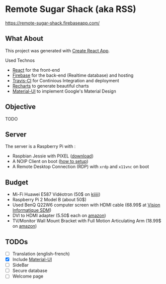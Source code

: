 # Remote Sugar Shack (aka RSS)
https://remote-sugar-shack.firebaseapp.com/

## What About
This project was generated with [Create React App](https://facebook.github.io/react/docs/installation.html#creating-a-new-application).

Used Technos
- [React](https://facebook.github.io/react/) for the front-end
- [Firebase](https://firebase.google.com/) for the back-end (Realtime database) and hosting
- [Travis-CI](https://travis-ci.org/) for Continious Integration and deployment
- [Recharts](http://recharts.org) to generate beautiful charts
- [Material-UI](http://www.material-ui.com) to implement Google's Material Design

## Objective
TODO

## Server
The server is a Raspberry Pi with :
- Raspbian Jessie with PIXEL ([download](https://www.raspberrypi.org/downloads/raspbian/))
- A NOIP Client on boot ([how to setup](http://www.awesomeweirdness.com/projects-diy/raspberrypi/setup-noip-client-raspberry-pi/))
- A Remote Desktop Connection (RDP) with `xrdp` and `x11vnc` on boot

## Budget
- Mi-Fi Huawei E587 Vidéotron (50$ on [kijiji](http://www.kijiji.ca/))
- Raspberry Pi 2 Model B (about 50$)
- Used BenQ Q22W6 computer screen with HDMI cable (68.99$ at [Vision Informatique SDM](http://www.milleniummicro.ca/fr/visioninfosdm/store))
- DVI to HDMI adapter (5.50$ each on [amazon](https://www.amazon.ca/Rankie-Gold-Plated-Female-Adapter-Converter/dp/B00ZMVGTA2/))
- TV/Monitor Wall Mount Bracket with Full Motion Articulating Arm (18.99$ on [amazon](https://www.amazon.ca/Mounting-Dream-MD2463-Articulating-Extension/dp/B00ZKFRKIU/))

## TODOs
- [ ] Translation (english-french)
- [X] Include [Material-UI](http://www.material-ui.com)
- [ ] SideBar
- [ ] Secure database
- [ ] Welcome page 

